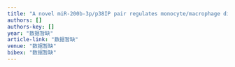 ```yaml
---
title: "A novel miR-200b-3p/p38IP pair regulates monocyte/macrophage differentiation"
authors: []
authors-key: []
year: "数据暂缺"
article-link: "数据暂缺"
venue: "数据暂缺"
bibex: "数据暂缺"
---
```

